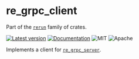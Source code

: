 # re_grpc_client

Part of the [`rerun`](https://github.com/rerun-io/rerun) family of crates.

[![Latest version](https://img.shields.io/crates/v/re_grpc_client.svg)](https://crates.io/crates/re_grpc_client)
[![Documentation](https://docs.rs/re_grpc_client/badge.svg)](https://docs.rs/re_grpc_client)
![MIT](https://img.shields.io/badge/license-MIT-blue.svg)
![Apache](https://img.shields.io/badge/license-Apache-blue.svg)

Implements a client for [`re_grpc_server`](../re_grpc_server).
